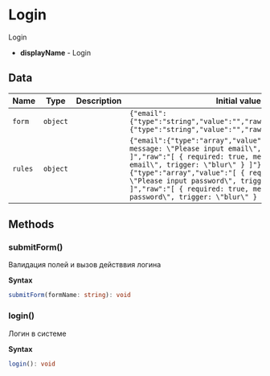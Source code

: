 # Login

Login

- **displayName** - Login

## Data

| Name    | Type     | Description | Initial value                                                                                                                                                                                                                                                                                                                                                                                                  |
| ------- | -------- | ----------- | -------------------------------------------------------------------------------------------------------------------------------------------------------------------------------------------------------------------------------------------------------------------------------------------------------------------------------------------------------------------------------------------------------------- |
| `form`  | `object` |             | `{"email":{"type":"string","value":"","raw":"\"\""},"password":{"type":"string","value":"","raw":"\"\""}}`                                                                                                                                                                                                                                                                                                     |
| `rules` | `object` |             | `{"email":{"type":"array","value":"[ { required: true, message: \"Please input email\", trigger: \"blur\" } ]","raw":"[ { required: true, message: \"Please input email\", trigger: \"blur\" } ]"},"password":{"type":"array","value":"[ { required: true, message: \"Please input password\", trigger: \"blur\" } ]","raw":"[ { required: true, message: \"Please input password\", trigger: \"blur\" } ]"}}` |

## Methods

### submitForm()

Валидация полей и вызов действвия логина

**Syntax**

```typescript
submitForm(formName: string): void
```

### login()

Логин в системе

**Syntax**

```typescript
login(): void
```

